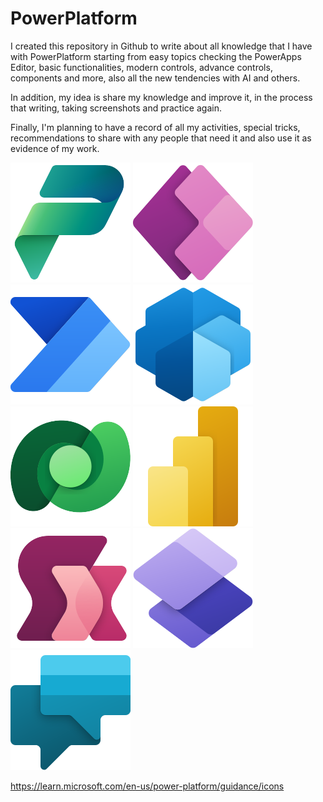 # PowerPlatform
I created this repository in Github to write about all knowledge that I have with PowerPlatform starting from easy topics checking the PowerApps Editor, basic functionalities, modern controls, advance controls, components and more, also all the new tendencies with AI and others.

In addition, my idea is share my knowledge and improve it, in the process that writing, taking screenshots and practice again.

Finally, I'm planning to have a record of all my activities, special tricks, recommendations to share with any people that need it and also use it as evidence of my work.

![PowerPlatform](/PowerPlatform/assets/PowerPlatform_scalable.svg)
![PowerApps](/PowerPlatform/assets/PowerApps_scalable.svg)
![PowerAutomate](/PowerPlatform/assets/PowerAutomate_scalable.svg)
![AIBulder](/PowerPlatform/assets/AIBuilder_scalable.svg)
![DataVerse](/PowerPlatform/assets/Dataverse_scalable.svg)
![PowerBI](/PowerPlatform/assets/PowerBI_scalable.svg)
![PowerFx](/PowerPlatform/assets/PowerFx_scalable.svg)
![PowerPages](/PowerPlatform/assets/PowerPages_scalable.svg)
![PowerVirtualAgent](/PowerPlatform/assets/PowerVirtualAgents_scalable.svg)

https://learn.microsoft.com/en-us/power-platform/guidance/icons